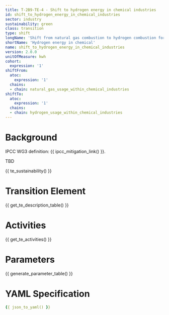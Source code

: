 ```yaml
---
title: T-2B9-TE-4 - Shift to hydrogen energy in chemical industries
id: shift_to_hydrogen_energy_in_chemical_industries
sector: industry
sustainability: green
class: transition
type: shift
longName: 'Shift from natural gas combustion to hydrogen combustion for chemical industries energy use'
shortName: 'Hydrogen energy in chemical'
name: shift_to_hydrogen_energy_in_chemical_industries                
version: 2.0.0
unitOfMeasure: kwh
cohort:
  expression: '1'
shiftFrom:
  atoc:
    expression: '1'
  chains:
  - chain: natural_gas_usage_within_chemical_industries
shiftTo:
  atoc:
    expression: '1'
  chains:
  - chain: hydrogen_usage_within_chemical_industries
---
```


# Background

IPCC WG3 definition: {{ ipcc_mitigation_link() }}.

TBD




{{ te_sustainability() }}

# Transition Element

{{ get_te_description_table() }}




# Activities

{{ get_te_activities() }}


# Parameters

{{ generate_parameter_table() }}


# YAML Specification

```yaml
{{ json_to_yaml() }}
```
